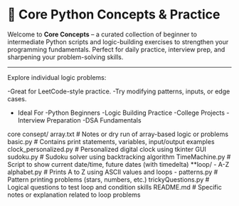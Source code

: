 # 🧠 Core Python Concepts & Practice

Welcome to **Core Concepts** – a curated collection of beginner to intermediate Python scripts and logic-building exercises to strengthen your programming fundamentals. Perfect for daily practice, interview prep, and sharpening your problem-solving skills.

---
Explore individual logic problems:
    
  -Great for LeetCode-style practice.
  -Try modifying patterns, inputs, or edge cases.


* Ideal For
  -Python Beginners
  -Logic Building Practice
  -College Projects
  -Interview Preparation
  -DSA Fundamentals

core consept/
 array.txt # Notes or dry run of array-based logic or problems
 basic.py # Contains print statements, variables, input/output examples
 clock_personalized.py # Personalized digital clock using tkinter GUI
sudoku.py # Sudoku solver using backtracking algorithm
TimeMachine.py # Script to show current date/time, future dates (with timedelta)
**loop/
     - A-Z alphabet.py # Prints A to Z using ASCII values and loops
     - patterns.py # Pattern printing problems (stars, numbers, etc.)
 trickyQuestions.py # Logical questions to test loop and condition skills
 README.md # Specific notes or explanation related to loop problems
